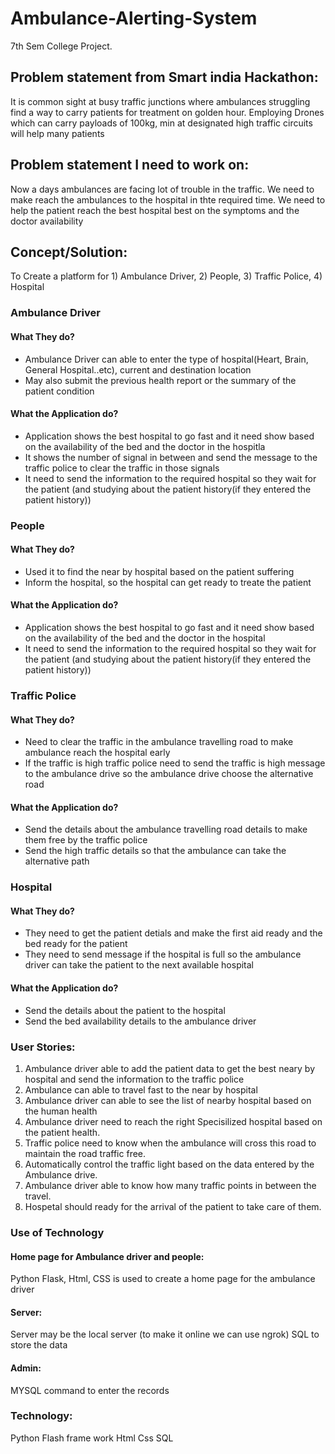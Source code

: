 # Ambulance-Alerting-System
7th Sem College Project.

## Problem statement from Smart india Hackathon:
It is common sight at busy traffic junctions where ambulances struggling find a way to carry patients for treatment on golden hour. Employing Drones which can carry payloads of 100kg, min at designated high traffic circuits will help many patients

## Problem statement I need to work on:
Now a days ambulances are facing lot of trouble in the traffic. We need to make reach the ambulances to the hospital in thte required time. We need to help the patient reach the best hospital best on the symptoms and the doctor availability

## Concept/Solution:
To Create a platform for 1) Ambulance Driver, 2) People, 3) Traffic Police, 4) Hospital
  
### Ambulance Driver
#### What They do?
- Ambulance Driver can able to enter the type of hospital(Heart, Brain, General Hospital..etc), current and destination location 
- May also submit the previous health report or the summary of the patient condition
#### What the Application do?
- Application shows the best hospital to go fast and it need show based on the availability of the bed and the doctor in the hospitla
- It shows the number of signal in between and send the message to the traffic police to clear the traffic in those signals
- It need to send the information to the required hospital so they wait for the patient (and studying about the patient history(if they entered the patient history))
### People
#### What They do?
- Used it to find the near by hospital based on the patient suffering
- Inform the hospital, so the hospital can get ready to treate the patient
#### What the Application do?
- Application shows the best hospital to go fast and it need show based on the availability of the bed and the doctor in the hospital
- It need to send the information to the required hospital so they wait for the patient (and studying about the patient history(if they entered the patient history))
### Traffic Police
#### What They do?
- Need to clear the traffic in the ambulance travelling road to make ambulance reach the hospital early
- If the traffic is high traffic police need to send the traffic is high message to the ambulance drive so the ambulance drive choose the alternative road
#### What the Application do?
- Send the details about the ambulance travelling road details to make them free by the traffic police
- Send the high traffic details so that the ambulance can take the alternative path
### Hospital
#### What They do?
- They need to get the patient detials and make the first aid ready and the bed ready for the patient
- They need to send message if the hospital is full so the ambulance driver can take the patient to the next available hospital
#### What the Application do?
- Send the details about the patient to the hospital
- Send the bed availability details to the ambulance driver


### User Stories:
1. Ambulance driver able to add the patient data to get the best neary by hospital and send the information to the traffic police
2. Ambulance can able to travel fast to the near by hospital
3. Ambulance driver can able to see the list of nearby hospital based on the human health
4. Ambulance driver need to reach the right Specisilized hospital based on the patient health.
5. Traffic police need to know when the ambulance will cross this road to maintain the road traffic free.
6. Automatically control the traffic light based on the data entered by the Ambulance drive.
7. Ambulance driver able to know how many traffic points in between the travel.
8. Hospetal should ready for the arrival of the patient to take care of them.


### Use of Technology
#### Home page for Ambulance driver and people:
Python Flask, Html, CSS is used to create a home page for the ambulance driver
#### Server:
Server may be the local server (to make it online we can use ngrok)
SQL to store the data
#### Admin:
MYSQL command to enter the records

### Technology:
Python
Flash frame work
Html
Css
SQL

